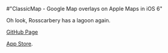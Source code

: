 #"ClassicMap - Google Map overlays on Apple Maps in iOS 6"

Oh look, Rosscarbery has a lagoon again. 

<a href="https://github.com/kishikawakatsumi/ClassicMap">GitHub Page</a>

<a href="http://itunes.apple.com/app/classicmap/id566173771?mt=8">App Store</a>.
